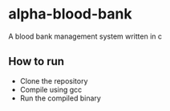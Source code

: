 # alpha-blood-bank
A blood bank management system written in c

## How to run
- Clone the repository
- Compile using gcc
- Run the compiled binary
